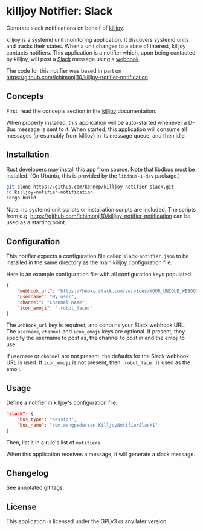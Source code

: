 killjoy Notifier: Slack
==============================

Generate slack notifications on behalf of
[killjoy](https://github.com/Ichimonji10/killjoy).

killjoy is a systemd unit monitoring application. It discovers systemd units and
tracks their states. When a unit changes to a state of interest, killjoy
contacts notifiers. This application is a notifier which, upon being contacted
by killjoy, will post a [Slack](https://slack.com/) message using a [webhook](https://api.slack.com/messaging/webhooks).

The code for this notifier was based in part on 
https://github.com/Ichimonji10/killjoy-notifier-notification.

Concepts
--------

First, read the concepts section in the
[killjoy](https://github.com/Ichimonji10/killjoy) documentation.

When properly installed, this application will be auto-started whenever 
a D-Bus message is sent to it. When started, this application will consume
 all messages (presumably from killjoy) in its message queue, and then idle.

Installation
------------

Rust developers may install this app from source. Note that libdbus must be
installed. (On Ubuntu, this is provided by the `libdbus-1-dev` package.)

```bash
git clone https://github.com/kennep/killjoy-notifier-slack.git
cd killjoy-notifier-notification
cargo build
```

Note: no systemd unit scripts or installation scripts are included.
The scripts from e.g. https://github.com/Ichimonji10/killjoy-notifier-notification
can be used as a starting point.

Configuration
-------------

This notifier expects a configuration file called `slack-notifier.json` to 
be installed in the same directory as the main killjoy configuration file.

Here is an example configuration file with all configuration keys populated:

```json
{
    "webhook_url": "https://hooks.slack.com/services/YOUR_UNIQUE_WEBOOOK_URL",
    "username": "My user",
    "channel": "Channel name",
    "icon_emoji": ":robot_face:"
}
```

The `webhook_url` key is required, and contains your Slack webhook URL.
The `username`, `channel` and `icon_emoji` keys are optional. If present,
they specify the username to post as, the channel to post in and the emoji
to use.

If `username` or `channel` are not present, the defaults for the Slack 
webhook URL is used. If `icon_emoji` is not present, then `:robot_face:` is
used as the emoji.

Usage
-----

Define a notifier in killjoy's configuration file:

```json
"slack": {
    "bus_type": "session",
    "bus_name": "com.wangpedersen.KilljoyNotifierSlack1"
}
```

Then, list it in a rule's list of `notifiers`.

When this application receives a message, it will generate a slack message.

Changelog
---------

See annotated git tags.

License
-------

This application is licensed under the GPLv3 or any later version.
